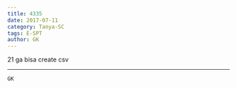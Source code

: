 ```yaml
---
title: 4335
date: 2017-07-11
category: Tanya-SC
tags: E-SPT
author: GK
---
```


21 ga bisa create csv

---



`GK`
